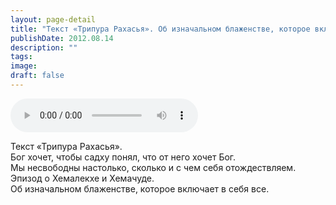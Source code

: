 ```yaml
---
layout: page-detail
title: "Текст «Трипура Рахасья». Об изначальном блаженстве, которое включает в себя все"
publishDate: 2012.08.14
description: ""
tags:
image:
draft: false
---
```


<audio title="2012.08.14 - Текст «Трипура Рахасья». Об изначальном блаженстве, которое включает в себя все.mp3" src="https://filer-api.advayta.org/v1.0/public/files/74870" controls=""></audio>

 Текст «Трипура Рахасья».  
 Бог хочет, чтобы садху понял, что от него хочет Бог.  
 Мы несвободны настолько, сколько и с чем себя отождествляем.  
 Эпизод о Хемалекхе и Хемачуде.  
 Об изначальном блаженстве, которое включает в себя все.  

  
